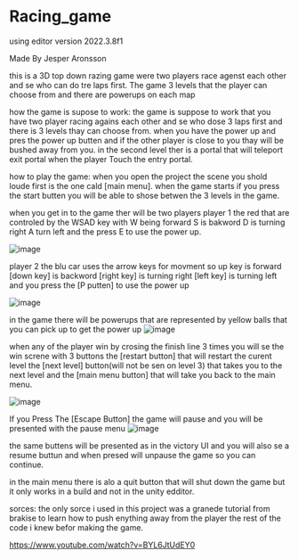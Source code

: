 # Racing_game
using editor version 2022.3.8f1

Made By Jesper Aronsson

this is a 3D top down razing game were two players race agenst each other and se who can do tre laps first.
The game 3 levels that the player can choose from and there are powerups on each map

 how the game is supose to work:
 the game is suppose to work that you have two player racing agains each other and se who dose 3 laps first and there is 3 levels thay can choose from.
 when you have the power up and pres the power up butten and if the other player is close to you thay will be bushed away from you.
 in the second level ther is a portal that will teleport exit portal when the player Touch the entry portal.


 how to play the game:
 when you open the project the scene you shold loude first is the one cald [main menu]. 
 when the game starts if you press the start butten you will be able to shose betwen the 3 levels in the game.

 
when you get in to the game ther will be two players player 1 the red that are controled by the WSAD key with W being forward S is bakword D is turning right A turn left and the press E to use the power up.

![image](https://github.com/shaddowking/Racing_game/assets/122523448/8b2bdf14-f1a8-46b5-8352-d28910ee849e)

player 2 the blu car uses the arrow keys for movment so up key is forward [down key] is backword [right key] is turning right [left key] is turning left and you press the [P putten] to use the power up

![image](https://github.com/shaddowking/Racing_game/assets/122523448/5bad9ea0-008c-4fa7-9fc1-cd4c97595ea7)




in the game there will be powerups that are represented by yellow balls that you can pick up to get the power up 
![image](https://github.com/shaddowking/Racing_game/assets/122523448/3716d862-794e-4766-a793-d26eb664f060)

when any of the player win by crosing the finish line 3 times you will se the win screne with 3 buttons the [restart button] that will restart the curent level the [next level] button(will not be sen on level 3) that takes you to the next level and the [main menu button] that will take you back to the main menu. 

![image](https://github.com/shaddowking/Racing_game/assets/122523448/d2ea8117-a6b2-44d0-bb6e-0672d1bd72c1)

If you Press The [Escape Button] the game will pause and you will be presented with the pause menu
![image](https://github.com/shaddowking/Racing_game/assets/122523448/459fb700-895b-4a9a-8de6-278d39ec2c79)

the same buttens will be presented as in the victory UI and you will also se a resume buttun and when presed will unpause the game so you can continue.

in the main menu there is alo a quit button that will shut down the game but it only works in a build and not in the unity edditor.

sorces:
the only sorce i used in this project was a granede tutorial from brakise to learn how to push enything away from the player the rest of the code i knew befor making the game.

https://www.youtube.com/watch?v=BYL6JtUdEY0

